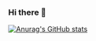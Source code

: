 ### Hi there 👋

[![Anurag's GitHub stats](https://github-readme-stats.vercel.app/api?username=daffailhamramadan)](https://github.com/anuraghazra/github-readme-stats)
